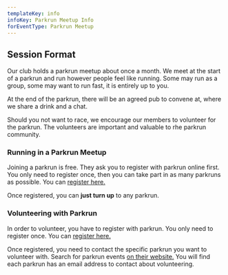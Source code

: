 ```yaml
---
templateKey: info
infoKey: Parkrun Meetup Info
forEventType: Parkrun Meetup
---
```

## Session Format

Our club holds a parkrun meetup about once a month. We meet at the start of a parkrun and run however people feel like running. Some may run as a group, some may want to run fast, it is entirely up to you.

At the end of the parkrun, there will be an agreed pub to convene at, where we share a drink and a chat.

Should you not want to race, we encourage our members to volunteer for the parkrun. The volunteers are important and valuable to rhe parkrun community. 

### Running in a Parkrun Meetup

Joining a parkrun is free. They ask you to register with parkrun online first. You only need to register once, then you can take part in as many parkruns as possible. You can [register here.](https://www.parkrun.org.uk/register/)

Once registered, you can **just turn up** to any parkrun.

### Volunteering with Parkrun

In order to volunteer, you have to register with parkrun. You only need to register once. You can [register here.](https://www.parkrun.org.uk/register/)

Once registered, you need to contact the specific parkrun you want to volunteer with. Search for parkrun events [on their website.](https://www.parkrun.org.uk/events/events/#geo=4.38/54.91/-3.42) You will find each parkrun has an email address to contact about volunteering.